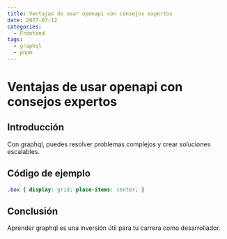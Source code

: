 ```yaml
---
title: Ventajas de usar openapi con consejos expertos
date: 2027-07-12
categories:
  - Frontend
tags:
  - graphql
  - pnpm
---
```


# Ventajas de usar openapi con consejos expertos

## Introducción

Con graphql, puedes resolver problemas complejos y crear soluciones escalables.

## Código de ejemplo

```css
.box { display: grid; place-items: center; }
```

## Conclusión

Aprender graphql es una inversión útil para tu carrera como desarrollador.